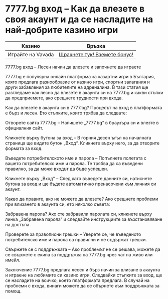 # 7777.bg вход – Как да влезете в своя акаунт и да се насладите на най-добрите казино игри
| Казино                   | Връзка                                                                                         |
|--------------------------|------------------------------------------------------------------------------------------------|
| Играйте на Vavada        | [Щракнете тук! Вземете бонус!](https://partnervavadarv.com/?promo=664c53c2-c126-47df-a9b6-e93726155fae&target=register) |

7777.bg вход – Лесен начин да влезете и започнете да играете

7777.bg е популярна онлайн платформа за хазартни игри в България, която предлага разнообразие от казино игри, спортни залагания и други забавления за любителите на адреналина. В тази статия ще разгледаме как лесно да влезете в акаунта си на 7777.bg и какви стъпки да предприемете, ако срещнете трудности при входа.

Как да влезете в акаунта си в 7777.bg?
Процесът на вход в платформата е бърз и лесен. Ето стъпките, които трябва да следвате:

Отворете сайта 7777.bg – Напишете „7777.bg“ в браузъра си и влезте в официалния сайт.

Кликнете върху бутона за вход – В горния десен ъгъл на началната страница ще видите бутон „Вход“. Кликнете върху него, за да отворите формата за вход.

Въведете потребителското име и парола – Попълнете полетата с вашето потребителско име и парола. Те трябва да са въведени правилно, за да може входът да бъде успешен.

Кликнете върху „Вход“ – След като въведете данните си, натиснете бутона за вход и ще бъдете автоматично пренасочени към личния си акаунт.

Какво да правите, ако не можете да влезете?
Ако срещнете проблеми при влизането в акаунта си, ето няколко съвета:

Забравена парола? Ако сте забравили паролата си, кликнете върху линка „Забравена парола“ и следвайте инструкциите за възстановяване на достъпа.

Проверете за правописни грешки – Уверете се, че въведеното потребителско име и парола са правилни и не съдържат грешки.

Свържете се с поддръжката – Ако проблемът не се решава, можете да се свържете с екипа за поддръжка на 7777.bg чрез чат на живо или имейл.

Заключение
7777.bg предлага лесен и бърз начин за влизане в акаунта и играене на любимите си казино игри. Следвайки стъпките за вход, ще се насладите на всичко, което платформата предлага. В случай на проблеми с входа, винаги можете да се обърнете към поддръжката за помощ.
